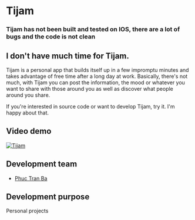 # Tijam
### Tijam has not been built and tested on IOS, there are a lot of bugs and the code is not clean
## I don't have much time for Tijam.
 
Tijam is a personal app that builds itself up in a few impromptu minutes and takes advantage of free time after a long day at work. Basically, there's not much, with Tijam you can post the information, the mood or whatever you want to share with those around you as well as discover what people around you share.

If you're interested in source code or want to develop Tijam, try it. I'm happy about that.

## Video demo
[![Tijam](https://yt-embed.herokuapp.com/embed?v=b5mQhJWq_YI)](https://www.youtube.com/watch?v=b5mQhJWq_YI "Tijam")


## Development team
* [Phuc Tran Ba](https://github.com/phuctranba)

## Development purpose
Personal projects
